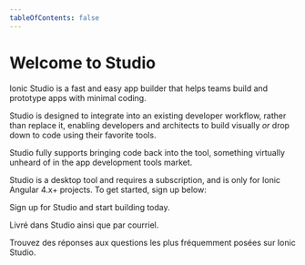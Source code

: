 ```yaml
---
tableOfContents: false
---
```


# Welcome to Studio

Ionic Studio is a fast and easy app builder that helps teams build and prototype apps with minimal coding.

Studio is designed to integrate into an existing developer workflow, rather than replace it, enabling developers and architects to build visually *or* drop down to code using their favorite tools.

Studio fully supports bringing code back into the tool, something virtually unheard of in the app development tools market.

Studio is a desktop tool and requires a subscription, and is only for Ionic Angular 4.x+ projects. To get started, sign up below:

<docs-cards class="static-width"> <docs-card header="Get Studio" href="https://ionicframework.com/studio?utm_source=docs&utm_medium=website&utm_campaign=studio%20launch" icon="/docs/assets/icons/guide-installation-icon.png"> 

Sign up for Studio and start building today.</docs-card>

<!-- <docs-card header="Quickstart" href="/docs/studio/guides/quickstart" img="/docs/assets/icons/guide-quickstart.png">
    <p>Get started by creating a new app and diving head-first into the suite of features offered by Ionic Studio.</p>
  </docs-card> -->

<docs-card header="News & Updates" icon="/docs/assets/icons/guide-news-icon.png"> 

Livré dans Studio ainsi que par courriel.</docs-card>

<docs-card header="Studio FAQ" href="/docs/studio/faq" icon="/docs/assets/icons/guide-faq-icon.png"> 

Trouvez des réponses aux questions les plus fréquemment posées sur Ionic Studio.</docs-card> </docs-cards>